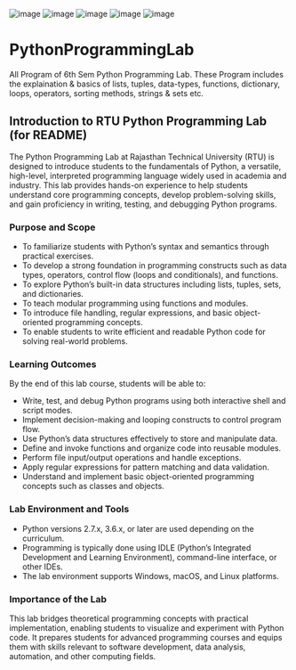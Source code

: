 ![image](https://github.com/user-attachments/assets/ecb352f8-0522-4fdc-befb-f1a4838f9fa6)
![image](https://github.com/user-attachments/assets/88555ffe-a2fa-4460-be76-f0acbf4e4411)
![image](https://github.com/user-attachments/assets/9ab7d0c8-b387-42cc-bd24-597fc0f90ac6)
![image](https://github.com/user-attachments/assets/383ed226-d422-4f01-8fe2-ca02e0a11239)
![image](https://github.com/user-attachments/assets/46949db0-b9af-4420-bc69-a3777444c0ed)
# PythonProgrammingLab
All Program of 6th Sem Python Programming Lab. These Program includes the explaination & basics of lists, tuples, data-types, functions, dictionary, loops, operators, sorting methods, strings & sets etc.
## Introduction to RTU Python Programming Lab (for README)
The Python Programming Lab at Rajasthan Technical University (RTU) is designed to introduce students to the fundamentals of Python, a versatile, high-level, interpreted programming language widely used in academia and industry. This lab provides hands-on experience to help students understand core programming concepts, develop problem-solving skills, and gain proficiency in writing, testing, and debugging Python programs.

### Purpose and Scope
- To familiarize students with Python’s syntax and semantics through practical exercises.
- To develop a strong foundation in programming constructs such as data types, operators, control flow (loops and conditionals), and functions.
- To explore Python’s built-in data structures including lists, tuples, sets, and dictionaries.
- To teach modular programming using functions and modules.
- To introduce file handling, regular expressions, and basic object-oriented programming concepts.
- To enable students to write efficient and readable Python code for solving real-world problems.

### Learning Outcomes
By the end of this lab course, students will be able to:
- Write, test, and debug Python programs using both interactive shell and script modes.
- Implement decision-making and looping constructs to control program flow.
- Use Python’s data structures effectively to store and manipulate data.
- Define and invoke functions and organize code into reusable modules.
- Perform file input/output operations and handle exceptions.
- Apply regular expressions for pattern matching and data validation.
- Understand and implement basic object-oriented programming concepts such as classes and objects.

### Lab Environment and Tools
- Python versions 2.7.x, 3.6.x, or later are used depending on the curriculum.
- Programming is typically done using IDLE (Python’s Integrated Development and Learning Environment), command-line interface, or other IDEs.
- The lab environment supports Windows, macOS, and Linux platforms.

### Importance of the Lab
This lab bridges theoretical programming concepts with practical implementation, enabling students to visualize and experiment with Python code. It prepares students for advanced programming courses and equips them with skills relevant to software development, data analysis, automation, and other computing fields.
